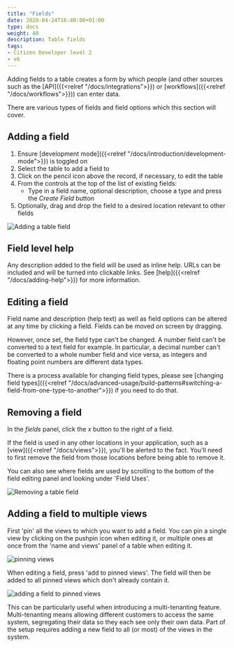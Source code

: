 ```yaml
---
title: "Fields"
date: 2020-04-24T16:40:00+01:00
type: docs
weight: 40
description: Table fields
tags:
- Citizen Developer level 2
- v6
---
```

Adding fields to a table creates a form by which people (and other sources such as the [API]({{<relref "/docs/integrations">}}) or [workflows]({{<relref "/docs/workflows">}})) can enter data.

There are various types of fields and field options which this section will cover.

## Adding a field
1. Ensure [development mode]({{<relref "/docs/introduction/development-mode">}}) is toggled on
2. Select the table to add a field to
3. Click on the pencil icon above the record, if necessary, to edit the table
4. From the controls at the top of the list of existing fields:
    - Type in a field name, optional description, choose a type and press the _Create Field_ button
6. Optionally, drag and drop the field to a desired location relevant to other fields

![Adding a table field](/adding-a-table-field.png)

## Field level help
Any description added to the field will be used as inline help. URLs can be included and will be turned into clickable links. See [help]({{<relref "/docs/adding-help">}}) for more information.

## Editing a field
Field name and description (help text) as well as field options can be altered at any time by clicking a field. Fields can be moved on screen by dragging.

However, once set, the field type can't be changed. A number field can't be converted to a text field for example. In particular, a decimal number can't be converted to a whole number field and vice versa, as integers and floating point numbers are different data types.

There is a process available for changing field types, please see [changing field types]({{<relref "/docs/advanced-usage/build-patterns#switching-a-field-from-one-type-to-another">}}) if you need to do that.

## Removing a field
In the _fields_ panel, click the _x_ button to the right of a field.

If the field is used in any other locations in your application, such as a [view]({{<relref "/docs/views">}}), you'll be alerted to the fact. You'll need to first remove the field from those locations before being able to remove it.

You can also see where fields are used by scrolling to the bottom of the field editing panel and looking under 'Field Uses'.

![Removing a table field](/removing-a-table-field.png)

## Adding a field to multiple views
First 'pin' all the views to which you want to add a field. You can pin a single view by clicking on the pushpin icon when editing it, or multiple ones at once from the 'name and views' panel of a table when editing it.

![pinning views](/pin-views.png)

When editing a field, press 'add to pinned views'. The field will then be added to all pinned views which don't already contain it.

![adding a field to pinned views](/add-to-pinned-views.png)

This can be particularly useful when introducing a multi-tenanting feature. Multi-tenanting means allowing different customers to access the same system, segregating their data so they each see only their own data. Part of the setup requires adding a new field to all (or most) of the views in the system.





